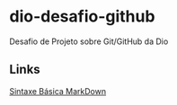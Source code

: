 # dio-desafio-github
Desafio de Projeto sobre Git/GitHub  da Dio

## Links
[Sintaxe Básica MarkDown](https://www.markdownguide.org/)
